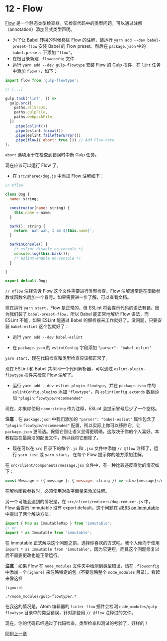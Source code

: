# 12 - Flow

[Flow](https://flowtype.org/) 是一个静态类型检查器。它检查代码中的类型问题，可以通过注解（annotation）添加显式类型声明。

- 为了让 Babel 转换的时候移除 Flow 的注解，请运行 `yarn add --dev babel-preset-flow` 安装 Babel 的 Flow preset。然后在 `package.json` 中的 `babel.presets` 下添加 `"flow"`。
- 在根目录新建 `.flowconfig` 文件
- 运行 `yarn add --dev gulp-flowtype` 安装 Flow 的 Gulp 插件，在 `lint` 任务中添加 `flow()`，如下：

```javascript
import flow from 'gulp-flowtype';

// [...]

gulp.task('lint', () =>
  gulp.src([
    paths.allSrcJs,
    paths.gulpFile,
    paths.webpackFile,
  ])
    .pipe(eslint())
    .pipe(eslint.format())
    .pipe(eslint.failAfterError())
    .pipe(flow({ abort: true })) // Add Flow here
);
```

`abort` 选项用于在检查到错误时中断 Gulp 任务。

现在应该可以运行 Flow 了。

- 在 `src/shared/dog.js` 中添加 Flow 注解如下：

```javascript
// @flow

class Dog {
  name: string;

  constructor(name: string) {
    this.name = name;
  }

  bark(): string {
    return `Wah wah, I am ${this.name}`;
  }

  barkInConsole() {
    /* eslint-disable no-console */
    console.log(this.bark());
    /* eslint-enable no-console */
  }

}

export default Dog;
```

`// @flow` 注释告诉 Flow 这个文件需要进行类型检查。Flow 注解通常是在函数参数或函数名后加一个冒号。如果需要进一步了解，可以查看文档。

现在运行 `yarn start`，Flow 是正常的，但 ESLint 将会提示代码的语法有错。因为我们装了 `babel-preset-flow`，所以 Babel 能正常地解析 Flow 语法，而 ESLint 不能，如果 ESLint 能通过 Babel 的解析器来工作就好了。没问题，只要安装 `babel-eslint` 这个包就好了：

- 运行 `yarn add --dev babel-eslint`

- 在 `package.json` 的 `eslintConfig` 字段添加 `"parser": "babel-eslint"`

`yarn start`，现在代码检查和类型检查应该都正常了。

现在 ESLint 和 Babel 共享同一个代码解析器，可以通过 `eslint-plugin-flowtype` 插件来检查 Flow 注解了。

- 运行 `yarn add --dev eslint-plugin-flowtype`，并在 `package.json` 中的 `eslintConfig.plugins` 添加 `"flowtype"`，向 `eslintConfig.extends` 数组添加 `"plugin:flowtype/recommended"`

现在，如果你使用 `name:string` 作为注释，ESLint 会提示冒号后少了一个空格。

**注意**：在 `package.json` 中我们添加的 `"parser": "babel-eslint"` 属性包含了 `"plugin:flowtype/recommended"` 配置，所以实际上你可以移除它，让 `package.json` 更简洁。保留它则让语义显得更明确，这取决于你的个人喜好。本教程旨在最简洁的配置文件，所以我将它删除了。

- 现在可以在 `src` 目录下的每个 `.js` 和 `.jsx` 文件中添加 `// @flow` 注释了，运行 `yarn test` 或 `yarn start`， 在每个 Flow 提示你的地方添加注解。

在 `src/client/components/message.jsx` 文件中，有一种比较违反直觉的情况如下：

```javascript
const Message = ({ message }: { message: string }) => <div>{message}</div>;
```

在解构函数参数时，必须使用对象字面量来添加注解。

另一个可能会遇到的情况是，在 `src/client/reducers/dog-reducer.js` 中，Flow 会提示 Immutable 没有 export default。这个问题在 [#863 on Immutable](https://github.com/facebook/immutable-js/issues/863) 中提出了两个解决方法：

```javascript
import { Map as ImmutableMap } from 'immutable';
// or
import * as Immutable from 'immutable';
```

在 Immutable 正式解决这个问题之前，选择你喜欢的方式吧。我个人倾向于使用 `import * as Immutable from 'immutable'`，因为它更短，而且这个问题修复以后不需要更改也能正常运行。

**注意**：如果 Flow 在 `node_modules` 文件夹中检测到类型错误，请在 `.flowconfig` 中添加一个`[ignore]` 来忽略特定的包（不要忽略整个 `node_modules` 目录）。看起来像这样

```flowconfig
[ignore]

.*/node_modules/gulp-flowtype/.*
```

在我这的情况是，Atom 编辑器的 `linter-flow` 插件会检测 `node_modules/gulp-flowtype` 目录中的类型错误，针对那些用 `// @flow` 注释过的文件。

现在，你的代码已经通过了代码检查，类型检查和测试的考验了，好样的！

回到[上一章](https://github.com/bobjoy/js-stack/tree/11-testing-mocha-chai-sinon)